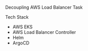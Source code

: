 Decoupling AWS Load Balancer Task

Tech Stack
- AWS EKS
- AWS Load Balancer Controller
- Helm
- ArgoCD
